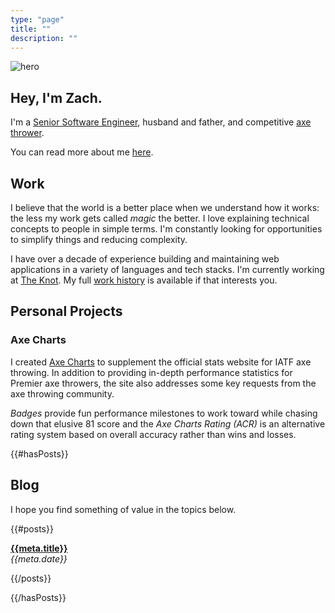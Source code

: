 ```yaml
---
type: "page"
title: ""
description: ""
---
```


![hero](data:image/jpg;base64,{{>hero}})

## Hey, I'm Zach.

I'm a [Senior Software Engineer](#work), husband and father, and competitive [axe thrower](https://axescores.com/player/1207260).

You can read more about me [here](/about).

## Work

I believe that the world is a better place when we understand how it works: the less my work gets called *magic* the better. I love explaining technical concepts to people in simple terms. I'm constantly looking for opportunities to simplify things and reducing complexity.

I have over a decade of experience building and maintaining web applications in a variety of languages and tech stacks. I'm currently working at [The Knot](https://www.theknot.com). My full [work history](/work) is available if that interests you.

## Personal Projects

### Axe Charts

I created [Axe Charts](https://axecharts.com) to supplement the official stats website for IATF axe throwing. In addition to providing in-depth performance statistics for Premier axe throwers, the site also addresses some key requests from the axe throwing community.

*Badges* provide fun performance milestones to work toward while chasing down that elusive 81 score and the *Axe Charts Rating (ACR)* is an alternative rating system based on overall accuracy rather than wins and losses.

{{#hasPosts}}

## Blog

I hope you find something of value in the topics below.

{{#posts}}

**[{{meta.title}}](/{{{uri}}})**\
*{{meta.date}}*

{{/posts}}

{{/hasPosts}}
